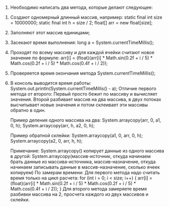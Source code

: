 1. Необходимо написать два метода, которые делают следующее:

1) Создают одномерный длинный массив, например:
   static final int size = 10000000;
   static final int h = size / 2;
   float[] arr = new float[size];
2) Заполняют этот массив единицами;
3) Засекают время выполнения: long a = System.currentTimeMillis();
4) Проходят по всему массиву и для каждой ячейки считают новое значение по формуле:
   arr[i] = (float)(arr[i] * Math.sin(0.2f + i / 5) * Math.cos(0.2f + i / 5) * Math.cos(0.4f + i / 2));
5) Проверяется время окончания метода System.currentTimeMillis();
6) В консоль выводится время работы: System.out.println(System.currentTimeMillis() - a);
   Отличие первого метода от второго:
   Первый просто бежит по массиву и вычисляет значения.
   Второй разбивает массив на два массива, в двух потоках высчитывает новые значения
   и потом склеивает эти массивы обратно в один.

   Пример деления одного массива на два:
   System.arraycopy(arr, 0, a1, 0, h);
   System.arraycopy(arr, h, a2, 0, h);

   Пример обратной склейки:
   System.arraycopy(a1, 0, arr, 0, h);
   System.arraycopy(a2, 0, arr, h, h);

   Примечание:
   System.arraycopy() копирует данные из одного массива в другой:
   System.arraycopy(массив-источник, откуда начинаем брать данные из массива-источника,
   массив-назначение, откуда начинаем записывать данные в массив-назначение, сколько ячеек копируем)
   По замерам времени:
   Для первого метода надо считать время только на цикл расчета:
   for (int i = 0; i < size; i++) {
   arr[i] = (float)(arr[i] * Math.sin(0.2f + i / 5) * Math.cos(0.2f + i / 5) * Math.cos(0.4f + i / 2));
   }
   Для второго метода замеряете время разбивки массива на 2,
   просчета каждого из двух массивов и склейки.